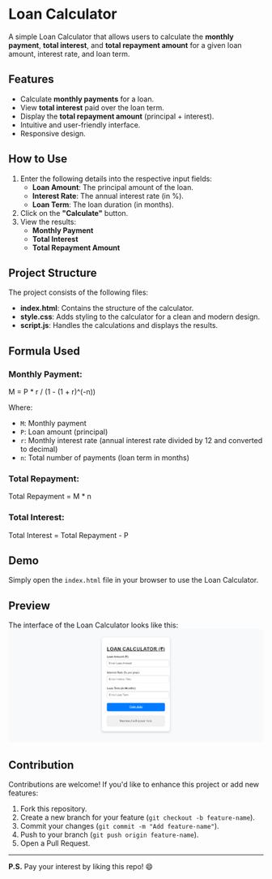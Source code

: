 # Loan Calculator

A simple Loan Calculator that allows users to calculate the **monthly payment**, **total interest**, and **total repayment amount** for a given loan amount, interest rate, and loan term.

## Features
- Calculate **monthly payments** for a loan.
- View **total interest** paid over the loan term.
- Display the **total repayment amount** (principal + interest).
- Intuitive and user-friendly interface.
- Responsive design.

## How to Use
1. Enter the following details into the respective input fields:
   - **Loan Amount**: The principal amount of the loan.
   - **Interest Rate**: The annual interest rate (in %).
   - **Loan Term**: The loan duration (in months).
2. Click on the **"Calculate"** button.
3. View the results:
   - **Monthly Payment**
   - **Total Interest**
   - **Total Repayment Amount**

## Project Structure
The project consists of the following files:

- **index.html**: Contains the structure of the calculator.
- **style.css**: Adds styling to the calculator for a clean and modern design.
- **script.js**: Handles the calculations and displays the results.
## Formula Used

### Monthly Payment:
M = P * r / (1 - (1 + r)^(-n))

Where:
- `M`: Monthly payment
- `P`: Loan amount (principal)
- `r`: Monthly interest rate (annual interest rate divided by 12 and converted to decimal)
- `n`: Total number of payments (loan term in months)

### Total Repayment:
Total Repayment = M * n


### Total Interest:
Total Interest = Total Repayment - P


## Demo
Simply open the `index.html` file in your browser to use the Loan Calculator.

## Preview
The interface of the Loan Calculator looks like this:
![Loan Calculator Preview](image.png)

## Contribution
Contributions are welcome! If you'd like to enhance this project or add new features:
1. Fork this repository.
2. Create a new branch for your feature (`git checkout -b feature-name`).
3. Commit your changes (`git commit -m "Add feature-name"`).
4. Push to your branch (`git push origin feature-name`).
5. Open a Pull Request.

---


**P.S.** Pay your interest by liking this repo! 😄

